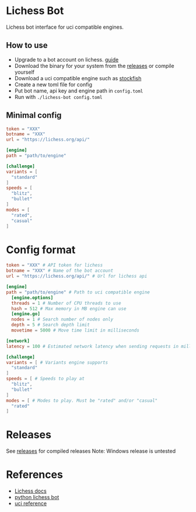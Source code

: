 # Lichess Bot 
Lichess bot interface for uci compatible engines.

## How to use
- Upgrade to a bot account on lichess. [guide](https://lichess.org/api#operation/botAccountUpgrade)
- Download the binary for your system from the [releases](https://github.com/dolegi/lichess-bot/releases) or compile yourself
- Download a uci compatible engine such as [stockfish](https://stockfishchess.org/download/)
- Create a new toml file for config
- Put bot name, api key and engine path in `config.toml`
- Run with `./lichess-bot config.toml`

## Minimal config
```toml
token = "XXX"
botname = "XXX"
url = "https://lichess.org/api/"

[engine]
path = "path/to/engine"

[challenge]
variants = [
  "standard"
]
speeds = [
  "blitz",
  "bullet"
]
modes = [
  "rated",
  "casual"
]
```

# Config format
```toml
token = "XXX" # API token for lichess
botname = "XXX" # Name of the bot account
url = "https://lichess.org/api/" # Url for lichess api

[engine]
path = "path/to/engine" # Path to uci compatible engine
  [engine.options]
  threads = 1 # Number of CPU threads to use
  hash = 512 # Max memory in MB engine can use
  [engine.go]
  nodes = 1 # Search number of nodes only
  depth = 5 # Search depth limit
  movetime = 5000 # Move time limit in milliseconds

[network]
latency = 100 # Estimated network latency when sending requests in milliseconds

[challenge]
variants = [ # Variants engine supports
  "standard"
]
speeds = [ # Speeds to play at
  "blitz",
  "bullet"
]
modes = [ # Modes to play. Must be "rated" and/or "casual"
  "rated"
]
```

# Releases 
See [releases](https://github.com/dolegi/lichess-bot/releases) for compiled releases
Note: Windows release is untested

# References
- [Lichess docs](https://lichess.org/api#tag/Chess-Bot)
- [python lichess bot](https://github.com/careless25/lichess-bot)
- [uci reference](https://www.shredderchess.com/chess-info/features/uci-universal-chess-interface.html)
